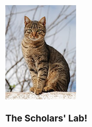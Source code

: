 ![Tabby](/uploads/tabby.jpg "Tabby")

<!-- TITLE: Home -->
<!-- SUBTITLE: A quick summary of Home -->

# The Scholars' Lab!
